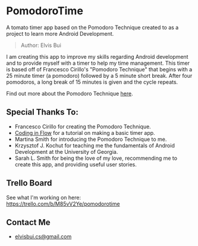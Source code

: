 # PomodoroTime
A tomato timer app based on the Pomodoro Technique created to as a project to learn more Android Development.

>Author: Elvis Bui

I am creating this app to improve my skills regarding Android development and to provide myself with a timer
to help my time management. This timer is based off of Francesco Cirillo's "Pomodoro Technique" that begins
with a 25 minute timer (a pomodoro) followed by a 5 minute short break. After four pomodoros, a long break
of 15 minutes is given and the cycle repeats.

Find out more about the Pomodoro Technique [here](https://en.wikipedia.org/wiki/Pomodoro_Technique).

## Special Thanks To:
* Francesco Cirillo for creating the Pomodoro Technique.
* [Coding in Flow](https://www.youtube.com/channel/UC_Fh8kvtkVPkeihBs42jGcA) for a tutorial on making a basic timer app.
* Martina Smith for introducing the Pomodoro Technique to me.
* Krzysztof J. Kochut for teaching me the fundamentals of Android Development at the University of Georgia.
* Sarah L. Smith for being the love of my love, recommending me to create this app, and providing useful user stories.

## Trello Board
See what I'm working on here: https://trello.com/b/M85vV2Ye/pomodorotime

## Contact Me
* elvisbui.cs@gmail.com
